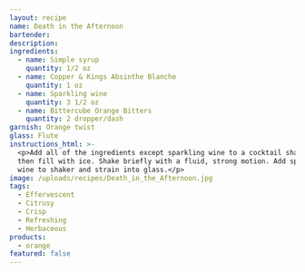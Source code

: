 ```yaml
---
layout: recipe
name: Death in the Afternoon
bartender:
description:
ingredients:
  - name: Simple syrup
    quantity: 1/2 oz
  - name: Copper & Kings Absinthe Blanche
    quantity: 1 oz
  - name: Sparkling wine
    quantity: 3 1/2 oz
  - name: Bittercube Orange Bitters
    quantity: 2 dropper/dash
garnish: Orange twist
glass: Flute
instructions_html: >-
  <p>Add all of the ingredients except sparkling wine to a cocktail shaker and
  then fill with ice. Shake briefly with a fluid, strong motion. Add sparkling
  wine to shaker and strain into glass.</p>
image: /uploads/recipes/Death_in_the_Afternoon.jpg
tags:
  - Effervescent
  - Citrusy
  - Crisp
  - Refreshing
  - Herbaceous
products:
  - orange
featured: false
---
```



